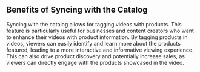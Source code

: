 ## Benefits of Syncing with the Catalog

Syncing with the catalog allows for tagging videos with products. This feature is particularly useful for businesses and content creators who want to enhance their videos with product information. By tagging products in videos, viewers can easily identify and learn more about the products featured, leading to a more interactive and informative viewing experience. This can also drive product discovery and potentially increase sales, as viewers can directly engage with the products showcased in the video.
